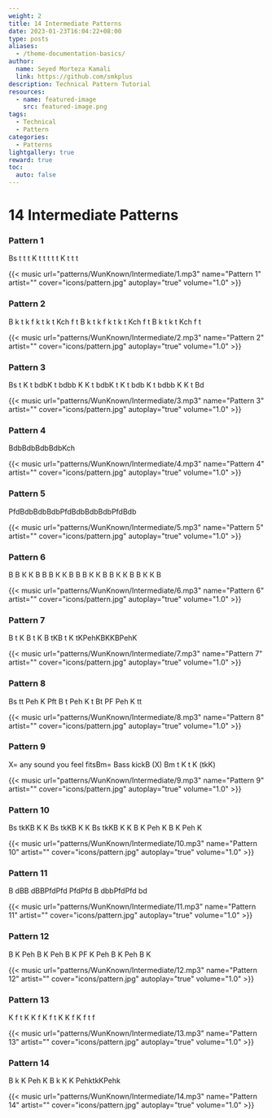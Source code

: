 ```yaml
---
weight: 2
title: 14 Intermediate Patterns
date: 2023-01-23T16:04:22+08:00
type: posts
aliases:
  - /theme-documentation-basics/
author:
  name: Seyed Morteza Kamali
  link: https://github.com/smkplus
description: Technical Pattern Tutorial
resources:
  - name: featured-image
    src: featured-image.png
tags:
  - Technical
  - Pattern
categories:
  - Patterns
lightgallery: true
reward: true
toc:
  auto: false
---
```


# 14 Intermediate Patterns

### Pattern 1
Bs t t t K t t t t t K t t t

{{< music url="patterns/WunKnown/Intermediate/1.mp3" name="Pattern 1" artist="" cover="icons/pattern.jpg" autoplay="true" volume="1.0" >}}


### Pattern 2
B k t k f k t k t Kch f t B k t k f k t k t Kch f t B k t k t Kch f t

{{< music url="patterns/WunKnown/Intermediate/2.mp3" name="Pattern 2" artist="" cover="icons/pattern.jpg" autoplay="true" volume="1.0" >}}


### Pattern 3
Bs t K t bdbK t bdbb K K t bdbK t K t bdb K t bdbb K K t Bd

{{< music url="patterns/WunKnown/Intermediate/3.mp3" name="Pattern 3" artist="" cover="icons/pattern.jpg" autoplay="true" volume="1.0" >}}


### Pattern 4
BdbBdbBdbBdbKch

{{< music url="patterns/WunKnown/Intermediate/4.mp3" name="Pattern 4" artist="" cover="icons/pattern.jpg" autoplay="true" volume="1.0" >}}


### Pattern 5
PfdBdbBdbBdbPfdBdbBdbBdbPfdBdb

{{< music url="patterns/WunKnown/Intermediate/5.mp3" name="Pattern 5" artist="" cover="icons/pattern.jpg" autoplay="true" volume="1.0" >}}


### Pattern 6
В В К К В В В К К В В В К К В В К К В В К К В

{{< music url="patterns/WunKnown/Intermediate/6.mp3" name="Pattern 6" artist="" cover="icons/pattern.jpg" autoplay="true" volume="1.0" >}}


### Pattern 7
B t K B t K B tKB t K tKPehKBKKBPehK

{{< music url="patterns/WunKnown/Intermediate/7.mp3" name="Pattern 7" artist="" cover="icons/pattern.jpg" autoplay="true" volume="1.0" >}}


### Pattern 8
Bs tt Peh K Pft B t Peh K t Bt PF Peh K tt

{{< music url="patterns/WunKnown/Intermediate/8.mp3" name="Pattern 8" artist="" cover="icons/pattern.jpg" autoplay="true" volume="1.0" >}}


### Pattern 9
X= any sound you feel fitsBm= Bass kickB (X) Bm t K t K (tkK)

{{< music url="patterns/WunKnown/Intermediate/9.mp3" name="Pattern 9" artist="" cover="icons/pattern.jpg" autoplay="true" volume="1.0" >}}


### Pattern 10
Bs tkKB K K Bs tkKB K K Bs tkKB K K B K Peh K B K Peh K

{{< music url="patterns/WunKnown/Intermediate/10.mp3" name="Pattern 10" artist="" cover="icons/pattern.jpg" autoplay="true" volume="1.0" >}}


### Pattern 11
B dBB dBBPfdPfd PfdPfd B dbbPfdPfd bd

{{< music url="patterns/WunKnown/Intermediate/11.mp3" name="Pattern 11" artist="" cover="icons/pattern.jpg" autoplay="true" volume="1.0" >}}


### Pattern 12
B K Peh B K Peh B K PF K Peh B K Peh B K

{{< music url="patterns/WunKnown/Intermediate/12.mp3" name="Pattern 12" artist="" cover="icons/pattern.jpg" autoplay="true" volume="1.0" >}}


### Pattern 13
K f t K K f K f t K K f K f t f

{{< music url="patterns/WunKnown/Intermediate/13.mp3" name="Pattern 13" artist="" cover="icons/pattern.jpg" autoplay="true" volume="1.0" >}}


### Pattern 14
B k K Peh K B k K K PehktkKPehk

{{< music url="patterns/WunKnown/Intermediate/14.mp3" name="Pattern 14" artist="" cover="icons/pattern.jpg" autoplay="true" volume="1.0" >}}

